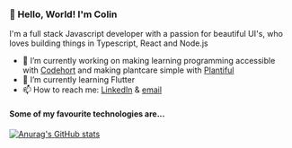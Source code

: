 ### 👋 Hello, World! I'm Colin

I'm a full stack Javascript developer with a passion for beautiful UI's, who loves building things in Typescript, React and Node.js


- 🔭 I’m currently working on making learning programming accessible with [Codehort](https://codehort-client.herokuapp.com/) and making plantcare simple with [Plantiful](https://github.com/cjb0s/plantiful)
- 🌱 I’m currently learning Flutter
- 📫 How to reach me: [LinkedIn](https://www.linkedin.com/in/colin-bellamy-473226187/) & [email](mailto:colin.j.bellamy@gmail.com)

#### Some of my favourite technologies are...

[![Anurag's GitHub stats](https://github-readme-stats.vercel.app/api?username=cjb0s&count_private=true&show_icons=true&theme=tokyonight)](https://github.com/anuraghazra/github-readme-stats)
